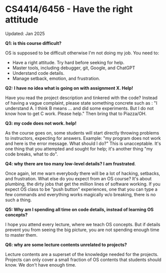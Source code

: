 # CS4414/6456 - Have the right attitude

Updated: Jan 2025

**Q1: is this course difficult?** 

OS is supposed to be difficult otherwise I'm not doing my job. You need to: 

* Have a right attitude. Try hard before seeking for help. 
* Master tools, including debugger, git, Google, and ChatGPT
* Understand code details. 
* Manage setback, emotion, and frustration. 

**Q2:** **I have no idea what is going on with assignment X. Help!**

Have you read the project description and tinkered with the code? Instead of having a vague complaint, please state something concrete such as : "I understand A. I think B means ... and did some experiments. But I do not know how to get C work. Please help." Then bring that to Piazza/OH. 

**Q3: my code does not work. help!** 

As the course goes on, some students will start directly throwing problems to instructors, expecting for answers. Example: "my program does not work and here is the error message. What should I do?" This is unacceptable. It's one thing that you attempted and sought for help; it's another thing "my code breaks, what to do". 

**Q4: why there are too many low-level details? I am frustrated**.  

Once again, let me warn everybody there will be a lot of hacking, setbacks, and frustration. What else do you expect from an OS course? It's about plumbing, the dirty jobs that get the million lines of software working. If you expect OS class to be "push button" experiences, one that you can type a few commands and everything works magically w/o breaking, there is no such a thing. 

**Q5: Why am I spending all time on code details, instead of learning OS concepts?**

I hope you attend every lecture, where we teach OS concepts. But if details prevent you from seeing the big picture, you are not spending enough time to master them. 

**Q6: why are some lecture contents unrelated to projects?** 

Lecture contents are a superset of the knowledge needed for the projects. Projects can only cover a small fraction of OS contents that students should know. We don't have enough time. 
